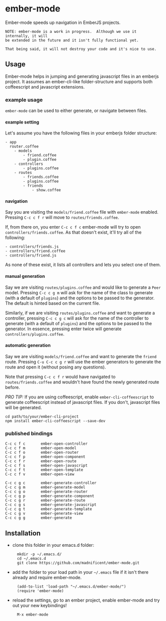 # ember-mode #

Ember-mode speeds up navigation in EmberJS projects.

    NOTE: ember-mode is a work in progress.  Although we use it internally, it will 
    be extended in the future and it isn't fully functional yet.
    
    That being said, it will not destroy your code and it's nice to use.

## Usage ##

Ember-mode helps in jumping and generating javascript files in an emberjs project.  It assumes an ember-cli-like folder-structure and supports both coffeescript and javascript extensions.

### example usage ###

`ember-mode` can be used to either generate, or navigate between files.

#### example setting ####

Let's assume you have the following files in your emberjs folder structure:


    - app
      router.coffee
        - models
            - friend.coffee
            - plugin.coffee
        - controllers
            - plugins.coffee
        - routes
            - friends.coffee
            - plugins.coffee
            - friends
                - show.coffee

#### navigation ####

Say you are visiting the `models/friend.coffee` file with `ember-mode` enabled.  Pressing `C-c c f r` will move to `routes/friends.coffee`.

If, from there on, you enter `C-c c f c` ember-mode will try to open `controllers/friends.coffee`.  As that doesn't exist, it'll try all of the following:

    - controllers/friends.js
    - controllers/friend.coffee
    - controllers/friend.js

As none of these exist, it lists all controllers and lets you select one of them.


#### manual generation ####

Say we are visiting `routes/plugins.coffee` and would like to generate a `Peer` model.  Pressing `C-c c g m` will ask for the name of the class to generate (with a default of `plugins`) and the options to be passed to the generator.  The default is hinted based on the current file.

Similarly, if we are visiting `routes/plugins.coffee` and want to generate a controller, pressing `C-c c g c` will ask for the name of the controller to generate (with a default of `plugins`) and the options to be passed to the generator.  In essence, pressing enter twice will generate `controllers/plugins.coffee`.


#### automatic generation ####

Say we are visiting `models/friend.coffee` and want to generate the `friend` route.  Pressing `C-u C-c c g r` will use the ember generators to generate the route and open it (without posing any questions).

Note that pressing `C-c c f r` would have navigated to `routes/friends.coffee` and wouldn't have found the newly generated route before.


*PRO TIP:* If you are using coffeescript, enable `ember-cli-coffeescript` to generate coffeescript instead of javascript files.  If you don't, javascript files will be generated.

    cd path/to/your/ember-cli-project
    npm install ember-cli-coffeescript --save-dev
    

### published bindings ###

    C-c c f c       ember-open-controller
    C-c c f m       ember-open-model
    C-c c f o       ember-open-router
    C-c c f p       ember-open-component
    C-c c f r       ember-open-route
    C-c c f s       ember-open-javascript
    C-c c f t       ember-open-template
    C-c c f v       ember-open-view

    C-c c g c       ember-generate-controller
    C-c c g m       ember-generate-model
    C-c c g o       ember-generate-router
    C-c c g p       ember-generate-component
    C-c c g r       ember-generate-route
    C-c c g s       ember-generate-javascript
    C-c c g t       ember-generate-template
    C-c c g v       ember-generate-view
    C-c c g g       ember-generate


## Installation ##

- clone this folder in your emacs.d folder:

        mkdir -p ~/.emacs.d/
        cd ~/.emacs.d
        git clone https://github.com/madnificent/ember-mode.git


- add the folder to your load path in your `~/.emacs` file if it isn't there already and require ember-mode.

        (add-to-list 'load-path "~/.emacs.d/ember-mode/")
        (require 'ember-mode)

    
- reload the settings, go to an ember project, enable ember-mode and try out your new keybindings!

        M-x ember-mode


